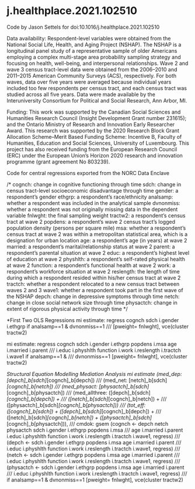 # j.healthplace.2021.102510
Code by Jason Settels for doi:10.1016/j.healthplace.2021.102510

Data availability:
Respondent-level variables were obtained from the National Social Life, Health, and Aging Project (NSHAP). The NSHAP is a longitudinal panel study of a representative sample of older Americans employing a complex multi-stage area probability sampling strategy and focusing on health, well-being, and interpersonal relationships. Wave 2 and wave 3 census tract-level data were obtained from the 2006–2010 and 2011–2015 American Community Surveys (ACS), respectively. For both waves, data over five years were averaged because individual years included too few respondents per census tract, and each census tract was studied across all five years. Data were made available by the Interuniversity Consortium for Political and Social Research, Ann Arbor, MI.

Funding:
This work was supported by the Canadian Social Sciences and Humanities Research Council (Insight Development Grant number 231615); and the Ontario Ministry of Research and Innovation Early Researcher Award. This research was supported by the 2020 Research Block Grant Allocation Scheme–Merit Based Funding Scheme: Incentive B, Faculty of Humanities, Education and Social Sciences, University of Luxembourg. This project has also received funding from the European Research Council (ERC) under the European Union’s Horizon 2020 research and innovation programme (grant agreement No 803239).

Code for central regressions exported from the NORC Data Enclave

/*
cognch: change in cognitive functioning through time
sdch: change in census tract-level socioeconomic disadvantage through time
gender: a respondent’s gender
ethgrp: a respondent’s race/ethnicity
analsamp: whether a respondent was included in the analytical sample
dvnonmiss: whether a respondent was not originally missing data in the dependent variable
fnlwght: the final sampling weight
tractw2: a respondent’s census tract at wave 2
popdens: a respondent’s wave 2 census tract’s logged population density (persons per square 
               mile)
msa: whether a respondent’s census tract at wave 2 was within a metropolitan statistical area, 
         which is a designation for urban location
age: a respondent’s age (in years) at wave 2
married: a respondent’s marital/relationship status at wave 2
parent: a respondent’s parental situation at wave 2
educ: a respondent’s highest level of education at wave 2
physhlth: a respondent’s self-rated physical health at wave 2
function: a respondent’s functional health at wave 2
work: a respondent’s workforce situation at wave 2
reslength: the length of time during which a respondent resided within his/her census tract at 
                 wave 2
tractch: whether a respondent relocated to a new census tract between waves 2 and 3
wave1: whether a respondent took part in the first wave of the NSHAP 
depch: change in depressive symptoms through time
netch: change in close social network size through time
physactch: change in extent of rigorous physical activity through time
*/

*First Two OLS Regressions
mi estimate: regress cognch sdch i.gender i.ethgrp if analsamp==1 & dvnonmiss==1 ///  [pweight= fnlwght], vce(cluster tractw2)

mi estimate: regress cognch sdch i.gender i.ethgrp popdens i.msa age i.married i.parent ///
i.educ i.physhlth function i.work i.reslength i.tractch i.wave1 if analsamp==1 & ///
dvnonmiss==1 [pweight= fnlwght], vce(cluster tractw2)

*Structural Equation Modelling Mediation Analysis
mi estimate (med_dep: [depch]_b[sdch]*[cognch]_b[depch]) ///
(med_net: [netch]_b[sdch]*[cognch]_b[netch]) ///
(med_physact: [physactch]_b[sdch]*[cognch]_b[physactch]) ///
(med_allthree: ([depch]_b[sdch]*[cognch]_b[depch]) + /// 
([netch]_b[sdch]*[cognch]_b[netch]) + ///
([physactch]_b[sdch]*[cognch]_b[physactch])) ///
(tot_eff: ([cognch]_b[sdch]) + ([depch]_b[sdch]*[cognch]_b[depch]) + ///
([netch]_b[sdch]*[cognch]_b[netch]) + ([physactch]_b[sdch]*[cognch]_b[physactch])), ///
cmdok: gsem (cognch <- depch netch physactch sdch i.gender i.ethgrp popdens i.msa ///
age i.married i.parent i.educ i.physhlth function i.work i.reslength i.tractch i.wave1, regress) ///
(depch <- sdch i.gender i.ethgrp popdens i.msa age i.married i.parent ///
i.educ i.physhlth function i.work i.reslength i.tractch i.wave1, regress) ///
(netch <- sdch i.gender i.ethgrp popdens i.msa age i.married i.parent ///
i.educ i.physhlth function i.work i.reslength i.tractch i.wave1, regress) ///
(physactch <- sdch i.gender i.ethgrp popdens i.msa age i.married i.parent ///
i.educ i.physhlth function i.work i.reslength i.tractch i.wave1, regress) ///
if analsamp==1 & dvnonmiss==1 [pweight= fnlwght], vce(cluster tractw2)
